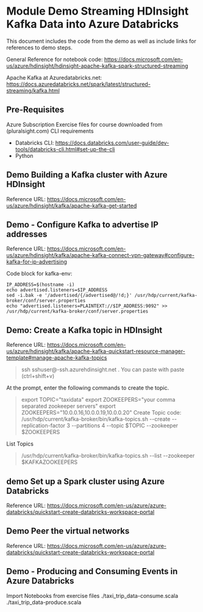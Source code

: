 # Module Demo Streaming HDInsight Kafka Data into Azure Databricks
This document includes the code from the demo as well as include links for references to demo steps. 

General Reference for notebook code: https://docs.microsoft.com/en-us/azure/hdinsight/hdinsight-apache-kafka-spark-structured-streaming

Apache Kafka at Azuredatabricks.net: https://docs.azuredatabricks.net/spark/latest/structured-streaming/kafka.html

## Pre-Requisites
Azure Subscription
Exercise files for course downloaded from (pluralsight.com)
CLI requirements
- Databricks CLI: https://docs.databricks.com/user-guide/dev-tools/databricks-cli.html#set-up-the-cli
- Python

## Demo Building a Kafka cluster with Azure HDInsight
Reference URL: https://docs.microsoft.com/en-us/azure/hdinsight/kafka/apache-kafka-get-started

## Demo - Configure Kafka to advertise IP addresses 
Reference URL: https://docs.microsoft.com/en-us/azure/hdinsight/kafka/apache-kafka-connect-vpn-gateway#configure-kafka-for-ip-advertising

Code block for kafka-env:

    IP_ADDRESS=$(hostname -i)
    echo advertised.listeners=$IP_ADDRESS
    sed -i.bak -e '/advertised/{/advertised@/!d;}' /usr/hdp/current/kafka-broker/conf/server.properties
    echo "advertised.listeners=PLAINTEXT://$IP_ADDRESS:9092" >> /usr/hdp/current/kafka-broker/conf/server.properties



## Demo: Create a Kafka topic in HDInsight
Reference URL: https://docs.microsoft.com/en-us/azure/hdinsight/kafka/apache-kafka-quickstart-resource-manager-template#manage-apache-kafka-topics

>ssh sshuser@<your-hdinsight-clustername>-ssh.azurehdinsight.net
. You can paste with paste (ctrl+shift+v)

At the prompt, enter the following commands to create the topic.
> export TOPIC="taxidata"
> export ZOOKEEPERS="your comma separated zookeeper servers"
> export ZOOKEEPERS="10.0.0.16,10.0.0.19,10.0.0.20"
Create Topic code:
> /usr/hdp/current/kafka-broker/bin/kafka-topics.sh --create --replication-factor 3 --partitions 4 --topic $TOPIC --zookeeper $ZOOKEEPERS

List Topics
> /usr/hdp/current/kafka-broker/bin/kafka-topics.sh --list --zookeeper $KAFKAZOOKEEPERS

## demo Set up a Spark cluster using Azure Databricks
Reference URL: https://docs.microsoft.com/en-us/azure/azure-databricks/quickstart-create-databricks-workspace-portal


## Demo Peer the virtual networks
Reference URL: https://docs.microsoft.com/en-us/azure/azure-databricks/quickstart-create-databricks-workspace-portal


## Demo - Producing and Consuming Events in Azure Databricks
Import Notebooks from exercise files 
./taxi_trip_data-consume.scala
./taxi_trip_data-produce.scala